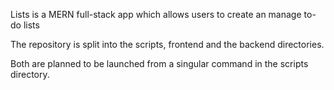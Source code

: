 Lists is a MERN full-stack app which allows users to create an manage to-do lists

The repository is split into the scripts, frontend and the backend directories.

Both are planned to be launched from a singular command in the scripts directory.